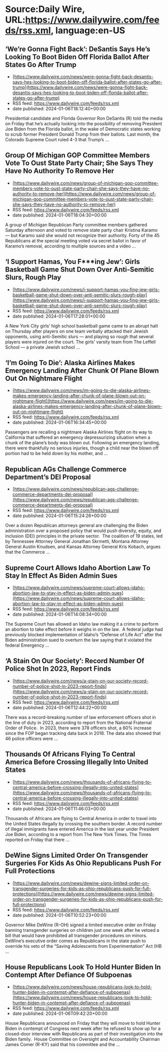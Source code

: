 # Source:Daily Wire, URL:https://www.dailywire.com/feeds/rss.xml, language:en-US

## ‘We’re Gonna Fight Back’: DeSantis Says He’s Looking To Boot Biden Off Florida Ballot After States Go After Trump
 - [https://www.dailywire.com/news/were-gonna-fight-back-desantis-says-hes-looking-to-boot-biden-off-florida-ballot-after-states-go-after-trump](https://www.dailywire.com/news/were-gonna-fight-back-desantis-says-hes-looking-to-boot-biden-off-florida-ballot-after-states-go-after-trump)
 - RSS feed: https://www.dailywire.com/feeds/rss.xml
 - date published: 2024-01-06T18:12:40+00:00

Presidential candidate and Florida Governor Ron DeSantis (R) told the media on Friday that he&#8217;s actually looking into the possibility of removing President Joe Biden from the Florida ballot, in the wake of Democratic states working to scrub former President Donald Trump from their ballots. Last month, the Colorado Supreme Court ruled 4-3 that Trump&#8217;s ...

## Group Of Michigan GOP Committee Members Vote To Oust State Party Chair; She Says They Have No Authority To Remove Her
 - [https://www.dailywire.com/news/group-of-michigan-gop-committee-members-vote-to-oust-state-party-chair-she-says-they-have-no-authority-to-remove-her](https://www.dailywire.com/news/group-of-michigan-gop-committee-members-vote-to-oust-state-party-chair-she-says-they-have-no-authority-to-remove-her)
 - RSS feed: https://www.dailywire.com/feeds/rss.xml
 - date published: 2024-01-06T18:04:30+00:00

A group of Michigan Republican Party committee members gathered Saturday afternoon and voted to remove state party chair Kristina Karamo — but Karamo said she would not recognize their authority. Forty of the 45 Republicans at the special meeting voted via secret ballot in favor of Karamo’s removal, according to multiple sources and a video ...

## ‘I Support Hamas, You F***ing Jew’: Girls Basketball Game Shut Down Over Anti-Semitic Slurs, Rough Play
 - [https://www.dailywire.com/news/i-support-hamas-you-fing-jew-girls-basketball-game-shut-down-over-anti-semitic-slurs-rough-play](https://www.dailywire.com/news/i-support-hamas-you-fing-jew-girls-basketball-game-shut-down-over-anti-semitic-slurs-rough-play)
 - RSS feed: https://www.dailywire.com/feeds/rss.xml
 - date published: 2024-01-06T17:28:01+00:00

A New York City girls&#8217; high school basketball game came to an abrupt halt on Thursday after players on one team verbally attacked their Jewish opponents, using anti-Semitic slurs — and playing so rough that several players were injured on the court. The girls&#8217; varsity team from The Leffell School — a private Jewish school ...

## ‘I’m Going To Die’: Alaska Airlines Makes Emergency Landing After Chunk Of Plane Blown Out On Nightmare Flight
 - [https://www.dailywire.com/news/im-going-to-die-alaska-airlines-makes-emergency-landing-after-chunk-of-plane-blown-out-on-nightmare-flight](https://www.dailywire.com/news/im-going-to-die-alaska-airlines-makes-emergency-landing-after-chunk-of-plane-blown-out-on-nightmare-flight)
 - RSS feed: https://www.dailywire.com/feeds/rss.xml
 - date published: 2024-01-06T16:34:45+00:00

Passengers are recalling a nightmare Alaska Airlines flight on its way to California that suffered an emergency depressurizing situation when a chunk of the plane&#8217;s body was blown out. Following an emergency landing, there were thankfully no serious injuries, though a child near the blown off portion had to be held down by his mother, and ...

## Republican AGs Challenge Commerce Department’s DEI Proposal
 - [https://www.dailywire.com/news/republican-ags-challenge-commerce-departments-dei-proposal](https://www.dailywire.com/news/republican-ags-challenge-commerce-departments-dei-proposal)
 - RSS feed: https://www.dailywire.com/feeds/rss.xml
 - date published: 2024-01-06T15:24:26+00:00

Over a dozen Republican attorneys general are challenging the Biden administration over a proposed policy that would push diversity, equity, and inclusion (DEI) principles in the private sector.  The coalition of 19 states, led by Tennessee Attorney General Jonathan Skrmetti, Montana Attorney General Austin Knudsen, and Kansas Attorney General Kris Kobach, argues that the Commerce ...

## Supreme Court Allows Idaho Abortion Law To Stay In Effect As Biden Admin Sues
 - [https://www.dailywire.com/news/supreme-court-allows-idaho-abortion-law-to-stay-in-effect-as-biden-admin-sues](https://www.dailywire.com/news/supreme-court-allows-idaho-abortion-law-to-stay-in-effect-as-biden-admin-sues)
 - RSS feed: https://www.dailywire.com/feeds/rss.xml
 - date published: 2024-01-06T14:08:34+00:00

The Supreme Court has allowed an Idaho law making it a crime to perform an abortion to take effect before it weighs in on the law.  A federal judge had previously blocked implementation of Idaho’s “Defense of Life Act” after the Biden administration sued to overturn the law saying that it violated the federal Emergency ...

## ‘A Stain On Our Society’: Record Number Of Police Shot In 2023, Report Finds
 - [https://www.dailywire.com/news/a-stain-on-our-society-record-number-of-police-shot-in-2023-report-finds](https://www.dailywire.com/news/a-stain-on-our-society-record-number-of-police-shot-in-2023-report-finds)
 - RSS feed: https://www.dailywire.com/feeds/rss.xml
 - date published: 2024-01-06T12:44:22+00:00

There was a record-breaking number of law enforcement officers shot in the line of duty in 2023, according to report from the National Fraternal Order of Police.  In 2023, there were 378 officers shot, a 60% increase since the FOP began tracking data back in 2018. The data also showed that 46 police officers were ...

## Thousands Of Africans Flying To Central America Before Crossing Illegally Into United States
 - [https://www.dailywire.com/news/thousands-of-africans-flying-to-central-america-before-crossing-illegally-into-united-states](https://www.dailywire.com/news/thousands-of-africans-flying-to-central-america-before-crossing-illegally-into-united-states)
 - RSS feed: https://www.dailywire.com/feeds/rss.xml
 - date published: 2024-01-06T11:46:03+00:00

Thousands of Africans are flying to Central America in order to travel into the United States illegally by crossing the southern border. A record number of illegal immigrants have entered America in the last year under President Joe Biden, according to a report from The New York Times. The Times reported on Friday that there ...

## DeWine Signs Limited Order On Transgender Surgeries For Kids As Ohio Republicans Push For Full Protections
 - [https://www.dailywire.com/news/dewine-signs-limited-order-on-transgender-surgeries-for-kids-as-ohio-republicans-push-for-full-protections](https://www.dailywire.com/news/dewine-signs-limited-order-on-transgender-surgeries-for-kids-as-ohio-republicans-push-for-full-protections)
 - RSS feed: https://www.dailywire.com/feeds/rss.xml
 - date published: 2024-01-06T10:52:23+00:00

Governor Mike DeWine (R-OH) signed a limited executive order on Friday banning transgender surgeries on children just one week after he vetoed a bill that would have prohibited all transgender procedures on minors.  DeWine’s executive order comes as Republicans in the state push to override his veto of the &#8220;Saving Adolescents from Experimentation&#8221; Act (HB ...

## House Republicans Look To Hold Hunter Biden In Contempt After Defiance Of Subpoenas
 - [https://www.dailywire.com/news/house-republicans-look-to-hold-hunter-biden-in-contempt-after-defiance-of-subpoenas](https://www.dailywire.com/news/house-republicans-look-to-hold-hunter-biden-in-contempt-after-defiance-of-subpoenas)
 - RSS feed: https://www.dailywire.com/feeds/rss.xml
 - date published: 2024-01-06T09:42:20+00:00

House Republicans announced on Friday that they will move to hold Hunter Biden in contempt of Congress next week after he refused to show up for a closed-door interview with Republicans as part of their investigation into the Biden family.  House Committee on Oversight and Accountability Chairman James Comer (R-KY) said that his committee and the ...

